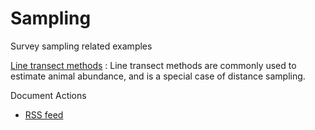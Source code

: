 #  Sampling

Survey sampling related examples

[Line transect methods][1]
:  Line transect methods are commonly used to estimate animal abundance, and is a special case of distance sampling.

Document Actions

* [RSS feed][2]

[1]: ./line-transect-methods.html
[2]: ./RSS ""
